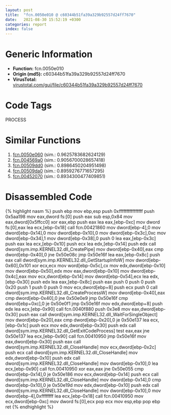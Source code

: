 ```yaml
---
layout: post
title:  "fcn.0050e010 @ c60344b51fa39a329b92557d24ff7670"
date:   2021-08-30 15:52:19 +0300
categories: report
index: false
---
```


# Generic Information
- **Function:** fcn.0050e010
- **Origin (md5):** c60344b51fa39a329b92557d24ff7670
- **VirusTotal:** [virustotal.com/gui/file/c60344b51fa39a329b92557d24ff7670][virustotal_ref]

# Code Tags
<span class="tag" id="PROCESS">PROCESS</span>


# Similar Functions

1. [fcn.0050e060][similar_1_ref] (sim.: 0.9625783682624129)
2. [fcn.004569a0][similar_2_ref] (sim.: 0.9056700028657418)
3. [fcn.00509dd0][similar_3_ref] (sim.: 0.8986450204951498)
4. [fcn.00509da0][similar_4_ref] (sim.: 0.8959276771657295)
5. [fcn.00452070][similar_5_ref] (sim.: 0.8934300477409851)


# Disassembled Code

{% highlight nasm %}
push ebp
mov ebp,esp
push 0xffffffffffffffff
push 0x5aa198
mov eax,dword fs:[0]
push eax
sub esp,0x84
mov eax,dword[0x5ffcc0]
xor eax,ebp
push eax
lea eax,[ebp-0xc]
mov dword fs:[0],eax
lea ecx,[ebp-0x18]
call fcn.00421860
mov dword[ebp-4],0
mov dword[ebp-0x14],0
mov dword[ebp-0x10],0
mov dword[ebp-0x3c],0xc
mov dword[ebp-0x34],1
mov dword[ebp-0x38],0
push 0
lea eax,[ebp-0x3c]
push eax
lea ecx,[ebp-0x10]
push ecx
lea edx,[ebp-0x14]
push edx
call dword[sym.imp.KERNEL32.dll_CreatePipe]
mov dword[ebp-0x40],eax
cmp dword[ebp-0x40],0
jne 0x50e08c
jmp 0x50e16f
lea eax,[ebp-0x8c]
push eax
call dword[sym.imp.KERNEL32.dll_GetStartupInfoW]
mov dword[ebp-0x60],0x101
xor ecx,ecx
mov word[ebp-0x5c],cx
mov edx,dword[ebp-0x10]
mov dword[ebp-0x50],edx
mov eax,dword[ebp-0x10]
mov dword[ebp-0x4c],eax
mov ecx,dword[ebp-0x14]
mov dword[ebp-0x54],ecx
lea edx,[ebp-0x30]
push edx
lea eax,[ebp-0x8c]
push eax
push 0
push 0
push 0x20
push 1
push 0
push 0
mov ecx,dword[ebp+8]
push ecx
push 0
call dword[sym.imp.KERNEL32.dll_CreateProcessW]
mov dword[ebp-0x40],eax
cmp dword[ebp-0x40],0
jne 0x50e0e9
jmp 0x50e16f
cmp dword[ebp+0xc],0
je 0x50e0f1
jmp 0x50e16f
mov edx,dword[ebp+8]
push edx
lea ecx,[ebp-0x90]
call fcn.0040f880
push 0x3e8
mov eax,dword[ebp-0x30]
push eax
call dword[sym.imp.KERNEL32.dll_WaitForSingleObject]
mov dword[ebp-0x20],eax
cmp dword[ebp-0x20],0
je 0x50e137
lea ecx,[ebp-0x1c]
push ecx
mov edx,dword[ebp-0x30]
push edx
call dword[sym.imp.KERNEL32.dll_GetExitCodeProcess]
test eax,eax
jne 0x50e137
lea ecx,[ebp-0x90]
call fcn.00410950
jmp 0x50e16f
mov eax,dword[ebp-0x30]
push eax
call dword[sym.imp.KERNEL32.dll_CloseHandle]
mov ecx,dword[ebp-0x2c]
push ecx
call dword[sym.imp.KERNEL32.dll_CloseHandle]
mov edx,dword[ebp-0x10]
push edx
call dword[sym.imp.KERNEL32.dll_CloseHandle]
mov dword[ebp-0x10],0
lea ecx,[ebp-0x90]
call fcn.00410950
xor eax,eax
jne 0x50e055
cmp dword[ebp-0x14],0
je 0x50e186
mov ecx,dword[ebp-0x14]
push ecx
call dword[sym.imp.KERNEL32.dll_CloseHandle]
mov dword[ebp-0x14],0
cmp dword[ebp-0x10],0
je 0x50e19d
mov edx,dword[ebp-0x10]
push edx
call dword[sym.imp.KERNEL32.dll_CloseHandle]
mov dword[ebp-0x10],0
mov dword[ebp-4],0xffffffff
lea ecx,[ebp-0x18]
call fcn.00410950
mov ecx,dword[ebp-0xc]
mov dword fs:[0],ecx
pop ecx
mov esp,ebp
pop ebp
ret 
{% endhighlight %}


[similar_1_ref]: /report/fcn.0050e060@14b20b07906a36e23f2230c8042160f2
[similar_2_ref]: /report/fcn.004569a0@17d73cbafe6dd96dd6f2291fab06fbb5
[similar_3_ref]: /report/fcn.00509dd0@c60344b51fa39a329b92557d24ff7670
[similar_4_ref]: /report/fcn.00509da0@14b20b07906a36e23f2230c8042160f2
[similar_5_ref]: /report/fcn.00452070@c60344b51fa39a329b92557d24ff7670
[virustotal_ref]: https://www.virustotal.com/gui/file/c60344b51fa39a329b92557d24ff7670